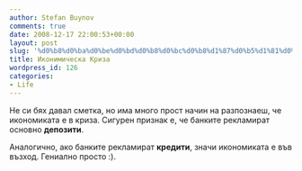 ```yaml
---
author: Stefan Buynov
comments: true
date: 2008-12-17 22:00:53+00:00
layout: post
slug: '%d0%b8%d0%ba%d0%be%d0%bd%d0%b8%d0%bc%d0%b8%d1%87%d0%b5%d1%81%d0%ba%d0%b0-%d0%ba%d1%80%d0%b8%d0%b7%d0%b0'
title: Иконимическа Криза
wordpress_id: 126
categories:
- Life
---
```


Не си бях давал сметка, но има много прост начин на разпознаеш, че икономиката е в криза. Сигурен признак е, че банките рекламират основно **депозити**.

Аналогично, ако банките рекламират **кредити**, значи икономиката е във възход. Гениално просто :).
